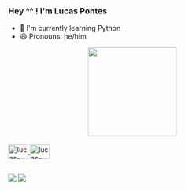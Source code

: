 ### Hey ^^ ! I'm Lucas Pontes


- 🌱 I'm currently learning Python
- 😄 Pronouns: he/him

<div align="center">
  <a href="https://github.com/lucas-pontess">
  <img height="180em" src="https://github-readme-stats.vercel.app/api?username=lucas-pontess&show_icons=true&theme=gotham&include_all_commits=true&count_private=true"/>
  
</div>
 <div style="display: inline_block"><br>
   <img align="center" alt="lucas-python" height="30" width="40" src="https://cdn.jsdelivr.net/gh/devicons/devicon/icons/pycharm/pycharm-plain.svg" />
  <img align="center" alt="lucas-python" height="30" width="40" src="https://cdn.jsdelivr.net/gh/devicons/devicon/icons/python/python-original.svg" />
 </div>
  
  ##
  
  <div>
    <a href = "mailto:ponteslp96@gmail.com"><img src="https://img.shields.io/badge/Gmail-D14836?style=for-the-badge&logo=gmail&logoColor=white" target="_blank"></a>
    <a href="https://www.linkedin.com/in/lucas-pontess/" target="_blank"><img src="https://img.shields.io/badge/LinkedIn-0077B5?style=for-the-badge&logo=linkedin&logoColor=white" target="_blank"></a> 
    </div>
